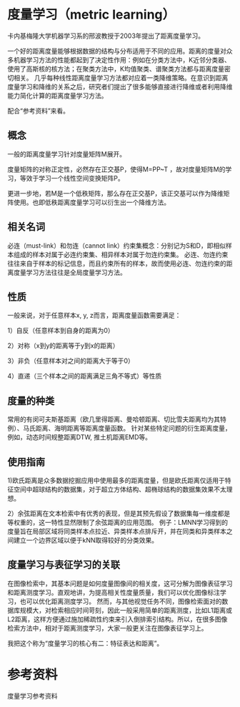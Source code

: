 # 度量学习（metric learning）
卡内基梅隆大学机器学习系的邢波教授于2003年提出了距离度量学习。

一个好的距离度量能够根据数据的结构与分布适用于不同的应用。距离的度量对众多机器学习方法的性能都起到了决定性作用：例如在分类方法中，K近邻分类器、使用了高斯核的核方法；在聚类方法中，K均值聚类、谱聚类方法都与距离度量密切相关。
几乎每种线性距离度量学习方法都对应着一类降维策略。在意识到距离度量学习和降维的关系之后，研究者们提出了很多能够直接进行降维或者利用降维能力简化计算的距离度量学习方法。

配合“参考资料”来看。

## 概念
一般的距离度量学习针对度量矩阵M展开。

度量矩阵的对称正定性，必然存在正交基P，使得M=PP~T ，故对度量矩阵M的学习，等效于学习一个线性空间变换矩阵P。

更进一步地，若M是一个低秩矩阵，那么存在正交基P，该正交基可以作为降维矩阵使用。也即低秩距离度量学习可以衍生出一个降维方法。

## 相关名词
必连（must-link）和勿连（cannot link）约束集概念：分别记为S和D，即相似样本组成的样本对属于必连约束集、相异样本对属于勿连约束集。
必连、勿连约束往往来自于样本的标记信息，而且约束所有的样本，故而使用必连、勿连约束的距离度量学习方法往往是全局度量学习方法。


## 性质
一般来说，对于任意样本x, y, z而言，距离度量函数需要满足：

1）自反（任意样本到自身的距离为0）
 
2）对称（x到y的距离等于y到x的距离）
 
3）非负（任意样本对之间的距离大于等于0）
 
4）直递（三个样本之间的距离满足三角不等式）等性质

## 度量的种类
常用的有闵可夫斯基距离（欧几里得距离、曼哈顿距离、切比雪夫距离均为其特例）、马氏距离、海明距离等距离度量函数。
针对某些特定问题的衍生距离度量，例如，动态时间规整距离DTW, 推土机距离EMD等。

## 使用指南
1)欧氏距离是众多数据挖掘应用中使用最多的距离度量，但是欧氏距离仅适用于特征空间中超球结构的数据集，对于超立方体结构、超椭球结构的数据集效果不太理想。

2）余弦距离在文本检索中有优秀的表现，但是其预先假设了数据集每一维度都是等权重的，这一特性显然限制了余弦距离的应用范围。
例子：LMNN学习得到的度量旨在局部区域将同类样本点拉近、异类样本点排斥开，并在同类和异类样本之间建立一个边界区域以便于kNN取得较好的分类效果。

## 度量学习与表征学习的关联
在图像检索中，其基本问题是如何度量图像间的相关度，这可分解为图像表征学习和距离测度学习。直观地讲，为提高相关性度量质量，我们可以优化图像标注学习，也可以优化距离测度学习。
然而，与其他视觉任务不同，图像检索面对的数据库规模大，对检索相应时间苛刻，因此一般采用简单的距离测度，比如L1距离或L2距离，这样方便通过施加稀疏性约束来引入倒排索引结构。所以，在很多图像检索方法中，相对于距离测度学习，大家一般更关注在图像表征学习上。

我把这个称为“度量学习的核心有二：特征表达和距离”。


# 参考资料
度量学习参考资料